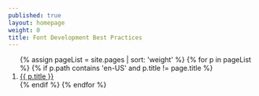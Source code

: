 ```yaml
---
published: true
layout: homepage
weight: 0
title: Font Development Best Practices
---
```


<!--
<div style="background: white; width: 100%; text-align:center; padding:1em">
<img src="images/2013-02-18_love.png" width="400px" alt="Praise on Twitter">
</div>
-->

<ol class="rectangle-list">
  {% assign pageList = site.pages | sort: 'weight' %}
  {% for p in pageList %}
    {% if p.path contains 'en-US' and p.title != page.title %}
      <li>
        <a {% if p.url == page.url %}class="active"{% endif %} href="{{site.baseurl}}{{ p.url }}">
          {{ p.title }}
        </a>
      </li>
    {% endif %}
  {% endfor %}
</ol>

